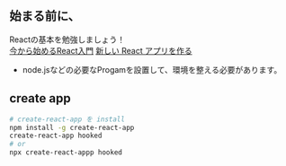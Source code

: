 ## 始まる前に、

Reactの基本を勉強しましょう！ \
[今から始めるReact入門](https://qiita.com/TsutomuNakamura/items/72d8cf9f07a5a30be048)
[新しい React アプリを作る](https://ja.reactjs.org/docs/create-a-new-react-app.html)
- node.jsなどの必要なProgamを設置して、環境を整える必要があります。

## create app

```sh
# create-react-app を install
npm install -g create-react-app
create-react-app hooked
# or
npx create-react-appp hooked
```


